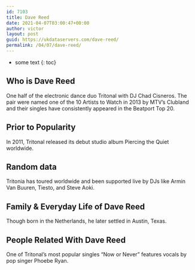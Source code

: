 ```yaml
---
id: 7103
title: Dave Reed
date: 2021-04-07T03:00:47+00:00
author: victor
layout: post
guid: https://ukdataservers.com/dave-reed/
permalink: /04/07/dave-reed/
---
```


* some text
{: toc}


## Who is Dave Reed



One half of the electronic dance duo Tritonal with DJ Chad Cisneros. The pair were named one of the 10 Artists to Watch in 2013 by MTV&#8217;s Clubland and their singles have consistently appeared in the Beatport Top 20.

                
                
                
## Prior to Popularity



In 2011, Tritonal released its debut studio album Piercing the Quiet worldwide.

                
                
                
## Random data



Tritonia has toured worldwide and been supported live by DJs like Armin Van Buuren, Tiesto, and Steve Aoki.

                
                
                
## Family & Everyday Life of Dave Reed



Though born in the Netherlands, he later settled in Austin, Texas.

                
                
                
## People Related With Dave Reed



One of Tritonal&#8217;s most popular singles &#8220;Now or Never&#8221; features vocals by pop singer Phoebe Ryan.

                
              
            
          
          
          